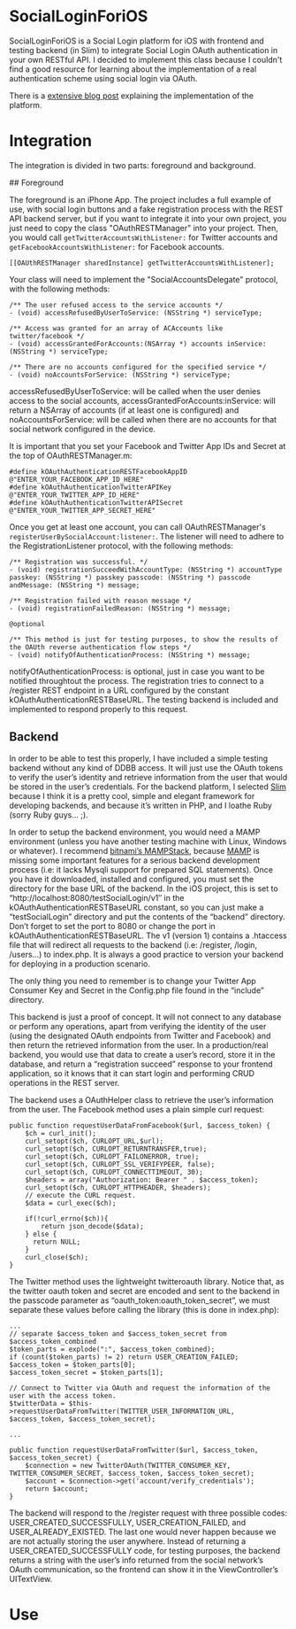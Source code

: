 SocialLoginForiOS
=================

SocialLoginForiOS is a Social Login platform for iOS with frontend and testing backend (in Slim) to integrate Social 
Login OAuth authentication in your own RESTful API. I decided to implement this class because I couldn't find a good
resource for learning about the implementation of a real authentication scheme using social login via OAuth.

There is a [extensive blog post](http://digitalleaves.com/blog/2014/07/building-your-own-rest-api-with-oauth-2-0-iii-hands-on/) 
explaining the implementation of the platform.

# Integration

The integration is divided in two parts: foreground and background.

## Foreground

The foreground is an iPhone App. The project includes a full example of use, with social login buttons and a fake 
registration process with the REST API backend server, but if you want to integrate it into your own project, you 
just need to copy the class "OAuthRESTManager" into your project. Then, you would call `getTwitterAccountsWithListener:` 
for Twitter accounts and `getFacebookAccountsWithListener:` for Facebook accounts. 

```
[[OAUthRESTManager sharedInstance] getTwitterAccountsWithListener];
```

Your class will need to implement the "SocialAccountsDelegate" protocol, with the following methods:
```
/** The user refused access to the service accounts */
- (void) accessRefusedByUserToService: (NSString *) serviceType;

/** Access was granted for an array of ACAccounts like twitter/facebook */
- (void) accessGrantedForAccounts:(NSArray *) accounts inService:(NSString *) serviceType;

/** There are no accounts configured for the specified service */
- (void) noAccountsForService: (NSString *) serviceType;

```

accessRefusedByUserToService: will be called when the user denies access to the social accounts, accessGrantedForAccounts:inService: 
will return a NSArray of accounts (if at least one is configured) and noAccountsForService: will be called when there are 
no accounts for that social network configured in the device.

It is important that you set your Facebook and Twitter App IDs and Secret at the top of OAuthRESTManager.m:

```
#define kOAuthAuthenticationRESTFacebookAppID     @"ENTER_YOUR_FACEBOOK_APP_ID_HERE"
#define kOAuthAuthenticationTwitterAPIKey         @"ENTER_YOUR_TWITTER_APP_ID_HERE"
#define kOAuthAuthenticationTwitterAPISecret      @"ENTER_YOUR_TWITTER_APP_SECRET_HERE"
```

Once you get at least one account, you can call OAuthRESTManager's `registerUserBySocialAccount:listener:`. The listener 
will need to adhere to the RegistrationListener protocol, with the following methods:

```
/** Registration was successful. */
- (void) registrationSucceedWithAccountType: (NSString *) accountType passkey: (NSString *) passkey passcode: (NSString *) passcode andMessage: (NSString *) message;

/** Registration failed with reason message */
- (void) registrationFailedReason: (NSString *) message;

@optional

/** This method is just for testing purposes, to show the results of the OAUth reverse authentication flow steps */
- (void) notifyOfAuthenticationProcess: (NSString *) message;
```

notifyOfAuthenticationProcess: is optional, just in case you want to be notified throughtout the process. The registration tries to connect to a /register REST endpoint in a URL configured by the constant kOAuthAuthenticationRESTBaseURL. The testing backend is included and implemented to respond properly to this request.

## Backend

In order to be able to test this properly, I have included a simple testing backend without any kind of DDBB access. It will just use the OAuth tokens to verify the user’s identity and retrieve information from the user that would be stored in the user’s credentials. For the backend platform, I selected [Slim](http://www.slimframework.com) because I think it is a pretty cool, simple and elegant framework for developing backends, and because it’s written in PHP, and I loathe Ruby (sorry Ruby guys… ;).

In order to setup the backend environment, you would need a MAMP environment (unless you have another testing machine with Linux, Windows or whatever). I recommend [bitnami’s MAMPStack](https://bitnami.com/stack/mamp), because [MAMP](http://www.mamp.info/en/) is missing some important features for a serious backend development process (i.e: it lacks Mysqli support for prepared SQL statements). Once you have it downloaded, installed and configured, you must set the directory for the base URL of the backend. In the iOS project, this is set to “http://localhost:8080/testSocialLogin/v1″ in the kOAuthAuthenticationRESTBaseURL constant, so you can just make a “testSocialLogin” directory and put the contents of the “backend” directory. Don’t forget to set the port to 8080 or change the port in kOAuthAuthenticationRESTBaseURL. The v1 (version 1) contains a .htaccess file that will redirect all requests to the backend (i.e: /register, /login, /users…) to index.php. It is always a good practice to version your backend for deploying in a production scenario.

The only thing you need to remember is to change your Twitter App Consumer Key and Secret in the Config.php file found in the “include” directory.

This backend is just a proof of concept. It will not connect to any database or perform any operations, apart from verifying the identity of the user (using the designated OAuth endpoints from Twitter and Facebook) and then return the retrieved information from the user. In a production/real backend, you would use that data to create a user’s record, store it in the database, and return a “registration succeed” response to your frontend application, so it knows that it can start login and performing CRUD operations in the REST server.

The backend uses a OAuthHelper class to retrieve the user’s information from the user. The Facebook method uses a plain simple curl request:

```
public function requestUserDataFromFacebook($url, $access_token) {
	$ch = curl_init();
	curl_setopt($ch, CURLOPT_URL,$url);
	curl_setopt($ch, CURLOPT_RETURNTRANSFER,true);
	curl_setopt($ch, CURLOPT_FAILONERROR, true);
	curl_setopt($ch, CURLOPT_SSL_VERIFYPEER, false);
	curl_setopt($ch, CURLOPT_CONNECTTIMEOUT, 30);
	$headers = array("Authorization: Bearer " . $access_token);
	curl_setopt($ch, CURLOPT_HTTPHEADER, $headers);
	// execute the CURL request.
	$data = curl_exec($ch);
	
	if(!curl_errno($ch)){ 
		return json_decode($data);
	} else {
	  return NULL; 
	}
	curl_close($ch);
}
```
The Twitter method uses the lightweight twitteroauth library. Notice that, as the twitter oauth token and secret are encoded and sent to the backend in the passcode parameter as “oauth_token:oauth_token_secret”, we must separate these values before calling the library (this is done in index.php):

```
...
// separate $access_token and $access_token_secret from $access_token_combined
$token_parts = explode(":", $access_token_combined);
if (count($token_parts) != 2) return USER_CREATION_FAILED;
$access_token = $token_parts[0];
$access_token_secret = $token_parts[1];

// Connect to Twitter via OAuth and request the information of the user with the access token.
$twitterData = $this->requestUserDataFromTwitter(TWITTER_USER_INFORMATION_URL, $access_token, $access_token_secret);

...

public function requestUserDataFromTwitter($url, $access_token, $access_token_secret) {
	$connection = new TwitterOAuth(TWITTER_CONSUMER_KEY, TWITTER_CONSUMER_SECRET, $access_token, $access_token_secret);
	$account = $connection->get('account/verify_credentials');
	return $account;
}
```

The backend will respond to the /register request with three possible codes: USER_CREATED_SUCCESSFULLY, USER_CREATION_FAILED, and USER_ALREADY_EXISTED. The last one would never happen because we are not actually storing the user anywhere. Instead of returning a USER_CREATED_SUCCESSFULLY code, for testing purposes, the backend returns a string with the user’s info returned from the social network’s OAuth communication, so the frontend can show it in the ViewController’s UITextView.

# Use

